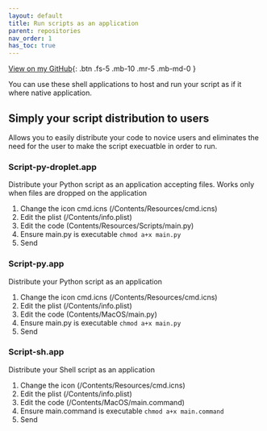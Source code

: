 ```yaml
---
layout: default
title: Run scripts as an application
parent: repositories
nav_order: 1
has_toc: true
---
```

[View on my GitHub](https://github.com/thedzy/run-script-as-an-applicaiton){: .btn .fs-5 .mb-10 .mr-5 .mb-md-0 }

You can use these shell applications to host and run your script as if it where native application.

## Simply your script distribution to users
Allows you to easily distribute your code to novice users and eliminates the need for the user to make the script execuatble in order to run.

### Script-py-droplet.app
Distribute your Python script as an application accepting files.
Works only when files are dropped on the application
1. Change the icon cmd.icns (/Contents/Resources/cmd.icns)
2. Edit the plist (/Contents/info.plist)
3. Edit the code (Contents/Resources/Scripts/main.py)
4. Ensure main.py is executable `chmod a+x main.py`
5. Send

### Script-py.app
Distribute your Python script as an application
1. Change the icon cmd.icns (/Contents/Resources/cmd.icns)
2. Edit the plist (/Contents/info.plist)
3. Edit the code (Contents/MacOS/main.py)
4. Ensure main.py is executable `chmod a+x main.py`
5. Send

### Script-sh.app
Distribute your Shell script as an application
1. Change the icon (/Contents/Resources/cmd.icns)
2. Edit the plist (/Contents/info.plist)
3. Edit the code (/Contents/MacOS/main.command)
4. Ensure main.command is executable `chmod a+x main.command`
5. Send
